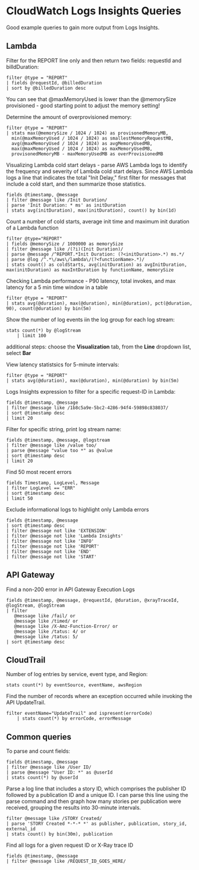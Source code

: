 # CloudWatch Logs Insights Queries

Good example queries to gain more output from Logs Insights.

## Lambda

Filter for the REPORT line only and then return two fields: requestId and billdDuration:
```
filter @type = "REPORT"
| fields @requestId, @billedDuration
| sort by @billedDuration desc
```
You can see that @maxMemoryUsed is lower than the @memorySize provisioned - good starting point to adjust the memory setting!

Determine the amount of overprovisioned memory:
```
filter @type = "REPORT"
| stats max(@memorySize / 1024 / 1024) as provisonedMemoryMB,
  min(@maxMemoryUsed / 1024 / 1024) as smallestMemoryRequestMB,
  avg(@maxMemoryUsed / 1024 / 1024) as avgMemoryUsedMB,
  max(@maxMemoryUsed / 1024 / 1024) as maxMemoryUsedMB,
  provisonedMemoryMB - maxMemoryUsedMB as overProvisionedMB
```

Visualizing Lambda cold start delays - parse AWS Lambda logs to identify the frequency and severity of Lambda cold start delays. Since AWS Lambda logs a line that indicates the total "Init Delay," first filter for messages that include a cold start, and then summarize those statistics.
```
fields @timestamp, @message
| filter @message like /Init Duration/
| parse 'Init Duration: * ms' as initDuration
| stats avg(initDuration), max(initDuration), count() by bin(1d)
```

Count a number of cold starts, average init time and maximum init duration of a Lambda function
```
filter @type="REPORT"
| fields @memorySize / 1000000 as memorySize
| filter @message like /(?i)(Init Duration)/
| parse @message /^REPORT.*Init Duration: (?<initDuration>.*) ms.*/
| parse @log /^.*\/aws\/lambda\/(?<functionName>.*)/
| stats count() as coldStarts, avg(initDuration) as avgInitDuration, max(initDuration) as maxIntDuration by functionName, memorySize
```

Checking Lambda performance - P90 latency, total invokes, and max latency for a 5 min time window in a table
```
filter @type = "REPORT"
| stats avg(@duration), max(@duration), min(@duration), pct(@duration, 90), count(@duration) by bin(5m)
```

Show the number of log events iin the log group for each log stream:
```
stats count(*) by @logStream
    | limit 100
```    
additional steps: choose the **Visualization** tab, from the **Line** dropdown list, select **Bar**

View latency statistsics for 5-minute intervals:
```
filter @type = "REPORT"
| stats avg(@duration), max(@duration), min(@duration) by bin(5m)
```

Logs Insights expression to filter for a specific request-ID in Lambda:
```
fields @timestamp, @message
| filter @message like /1b8c5a9e-5bc2-4286-94f4-59898c838037/
| sort @timestamp desc
| limit 20
```

Filter for specific string, print log stream name:
```
fields @timestamp, @message, @logstream
| filter @message like /value too/
| parse @message "value too *" as @value
| sort @timestamp desc
| limit 20
```

Find 50 most recent errors
```
fields Timestamp, LogLevel, Message
| filter LogLevel == "ERR"
| sort @timestamp desc
| limit 50
```

Exclude informational logs to highlight only Lambda errors
```
fields @timestamp, @message
| sort @timestamp desc
| filter @message not like 'EXTENSION'
| filter @message not like 'Lambda Insights'
| filter @message not like 'INFO'
| filter @message not like 'REPORT'
| filter @message not like 'END'
| filter @message not like 'START'
```

## API Gateway

Find a non-200 error in API Gateway Execution Logs
```
fields @timestamp, @message, @requestId, @duration, @xrayTraceId, @logStream, @logStream
| filter
   @message like /fail/ or
   @message like /timed/ or
   @message like /X-Amz-Function-Error/ or
   @message like /tatus: 4/ or
   @message like /tatus: 5/
| sort @timestamp desc
```

## CloudTrail

Number of log entries by service, event type, and Region:
```
stats count(*) by eventSource, eventName, awsRegion
```

Find the number of records where an exception occurred while invoking the API UpdateTrail.
```
filter eventName="UpdateTrail" and ispresent(errorCode)
    | stats count(*) by errorCode, errorMessage
```

## Common queries

To parse and count fields:
```
fields @timestamp, @message
| filter @message like /User ID/
| parse @message "User ID: *" as @userId
| stats count(*) by @userId
```

Parse a log line that includes a story ID, which comprises the publisher ID followed by a publication ID and a unique ID. I can parse this line using the parse command and then graph how many stories per publication were received, grouping the results into 30-minute intervals.
```
filter @message like /STORY Created/
| parse 'STORY Created *-*-* *' as publisher, publication, story_id, external_id
| stats count() by bin(30m), publication
```

Find all logs for a given request ID or X-Ray trace ID
```
fields @timestamp, @message
| filter @message like /REQUEST_ID_GOES_HERE/
```

